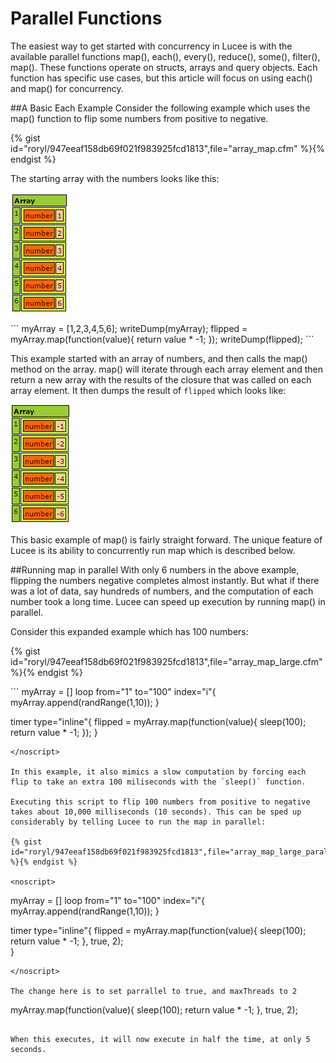 # Parallel Functions
The easiest way to get started with concurrency in Lucee is with the available parallel functions map(), each(), every(), reduce(), some(), filter(), map(). These functions operate on structs, arrays and query objects. Each function has specific use cases, but this article will focus on using each() and map() for concurrency. 

##A Basic Each Example
Consider the following example which uses the map() function to flip some numbers from positive to negative. 

{% gist id="roryl/947eeaf158db69f021f983925fcd1813",file="array_map.cfm" %}{% endgist %}

The starting array with the numbers looks like this:

![](array_each_original.png)


<noscript>
```
<cfscript>
myArray = [1,2,3,4,5,6];
writeDump(myArray);
flipped = myArray.map(function(value){
	return value * -1;
});
writeDump(flipped);
</cfscript>
```
</noscript>

This example started with an array of numbers, and then calls the map() method on the array. map() will iterate through each array element and then return a new array with the results of the closure that was called on each array element. It then dumps the result of `flipped` which looks like:

![](array_each.png)

This basic example of map() is fairly straight forward. The unique feature of Lucee is its ability to concurrently run map which is described below.

##Running map in parallel
With only 6 numbers in the above example, flipping the numbers negative completes almost instantly. But what if there was a lot of data, say hundreds of numbers, and the computation of each number took a long time. Lucee can speed up execution by running map() in parallel. 

Consider this expanded example which has 100 numbers:

{% gist id="roryl/947eeaf158db69f021f983925fcd1813",file="array_map_large.cfm" %}{% endgist %}

<noscript>
```
<cfscript>
myArray = []
loop from="1" to="100" index="i"{
	myArray.append(randRange(1,10));
}

timer type="inline"{
	flipped = myArray.map(function(value){
		sleep(100);
		return value * -1;
	});	
}
</cfscript>
```
</noscript>

In this example, it also mimics a slow computation by forcing each flip to take an extra 100 miliseconds with the `sleep()` function. 

Executing this script to flip 100 numbers from positive to negative takes about 10,000 milliseconds (10 seconds). This can be sped up considerably by telling Lucee to run the map in parallel:

{% gist id="roryl/947eeaf158db69f021f983925fcd1813",file="array_map_large_parallel.cfm" %}{% endgist %}

<noscript>
```
<cfscript>
myArray = []
loop from="1" to="100" index="i"{
	myArray.append(randRange(1,10));
}

timer type="inline"{
	flipped = myArray.map(function(value){
		sleep(100);
		return value * -1;
	}, true, 2);	
}
</cfscript>
```
</noscript>

The change here is to set parrallel to true, and maxThreads to 2

```
myArray.map(function(value){
    sleep(100);
    return value * -1;
}, true, 2);
```

When this executes, it will now execute in half the time, at only 5 seconds.



